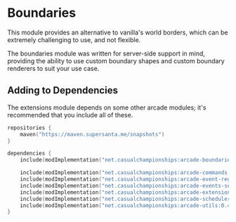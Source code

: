 # Boundaries

This module provides an alternative to vanilla's world borders, which
can be extremely challenging to use, and not flexible.

The boundaries module was written for server-side support in mind, providing 
the ability to use custom boundary shapes and custom boundary renderers to 
suit your use case.

## Adding to Dependencies

The extensions module depends on some other arcade modules; it's recommended that you
include all of these.

```kts
repositories {
    maven("https://maven.supersanta.me/snapshots")
}

dependencies {
    include(modImplementation("net.casualchampionships:arcade-boundaries:0.4.0-beta.1+1.21.4")!!)

    include(modImplementation("net.casualchampionships:arcade-commands:0.4.0-beta.1+1.21.4")!!)
    include(modImplementation("net.casualchampionships:arcade-event-registry:0.4.0-beta.1+1.21.4")!!)
    include(modImplementation("net.casualchampionships:arcade-events-server:0.4.0-beta.1+1.21.4")!!)
    include(modImplementation("net.casualchampionships:arcade-extensions:0.4.0-beta.1+1.21.4")!!)
    include(modImplementation("net.casualchampionships:arcade-scheduler:0.4.0-beta.1+1.21.4")!!)
    include(modImplementation("net.casualchampionships:arcade-utils:0.4.0-beta.1+1.21.4")!!)
}
```
